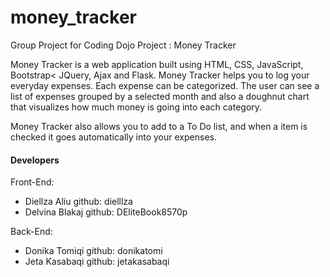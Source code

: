 # money_tracker
Group Project for Coding Dojo
Project : Money Tracker

Money Tracker is a web application built using HTML, CSS, JavaScript, Bootstrap< JQuery, Ajax and Flask.
Money Tracker helps you to log your everyday expenses. Each expense can be categorized.
The user can see a list of expenses grouped by a selected month and also a doughnut chart that visualizes
how much money is going into each category.

Money Tracker also allows you to add to a To Do list, and when a item is checked it goes automatically 
into your expenses.

<h4>Developers </h4>
<p>Front-End:</p>
<ul>
    <li>Diellza Aliu  github:  dielllza</li>
    <li> Delvina Blakaj github: DEliteBook8570p</li>
</ul>
<p> Back-End: </p>
<ul>
    <li> Donika Tomiqi github:  donikatomi</li>
    <li> Jeta Kasabaqi  github:  jetakasabaqi</li>
</ul>
 

